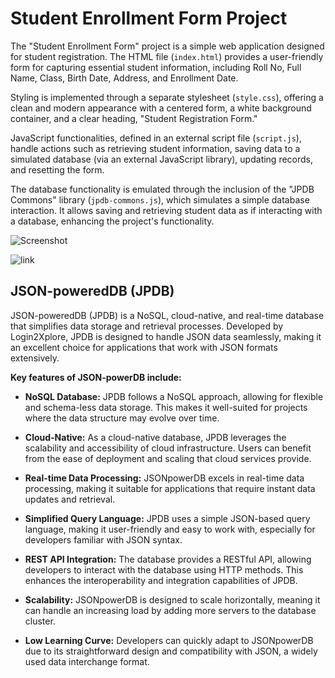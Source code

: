 # Student Enrollment Form Project

The "Student Enrollment Form" project is a simple web application designed for student registration. The HTML file (`index.html`) provides a user-friendly form for capturing essential student information, including Roll No, Full Name, Class, Birth Date, Address, and Enrollment Date.

Styling is implemented through a separate stylesheet (`style.css`), offering a clean and modern appearance with a centered form, a white background container, and a clear heading, "Student Registration Form."

JavaScript functionalities, defined in an external script file (`script.js`), handle actions such as retrieving student information, saving data to a simulated database (via an external JavaScript library), updating records, and resetting the form.

The database functionality is emulated through the inclusion of the "JPDB Commons" library (`jpdb-commons.js`), which simulates a simple database interaction. It allows saving and retrieving student data as if interacting with a database, enhancing the project's functionality.

![Screenshot](https://github.com/Parthiee/JsonPowerDB-Assignment/assets/100670393/03cb939f-f80e-4f1b-9135-b1e0da2353a4)


![link](https://parthiee.github.io/JsonPowerDB-Assignment/)

## JSON-poweredDB (JPDB)

JSON-poweredDB (JPDB) is a NoSQL, cloud-native, and real-time database that simplifies data storage and retrieval processes. Developed by Login2Xplore, JPDB is designed to handle JSON data seamlessly, making it an excellent choice for applications that work with JSON formats extensively.

**Key features of JSON-powerDB include:**

- **NoSQL Database:** JPDB follows a NoSQL approach, allowing for flexible and schema-less data storage. This makes it well-suited for projects where the data structure may evolve over time.

- **Cloud-Native:** As a cloud-native database, JPDB leverages the scalability and accessibility of cloud infrastructure. Users can benefit from the ease of deployment and scaling that cloud services provide.

- **Real-time Data Processing:** JSONpowerDB excels in real-time data processing, making it suitable for applications that require instant data updates and retrieval.

- **Simplified Query Language:** JPDB uses a simple JSON-based query language, making it user-friendly and easy to work with, especially for developers familiar with JSON syntax.

- **REST API Integration:** The database provides a RESTful API, allowing developers to interact with the database using HTTP methods. This enhances the interoperability and integration capabilities of JPDB.

- **Scalability:** JSONpowerDB is designed to scale horizontally, meaning it can handle an increasing load by adding more servers to the database cluster.

- **Low Learning Curve:** Developers can quickly adapt to JSONpowerDB due to its straightforward design and compatibility with JSON, a widely used data interchange format.
